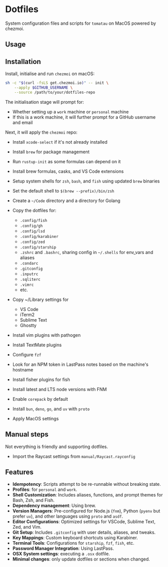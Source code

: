 # Dotfiles

System configuration files and scripts for `tomatau` on MacOS powered by chezmoi.

## Usage

## Installation

Install, initialise and run `chezmoi` on macOS:

```bash
sh -c "$(curl -fsLS get.chezmoi.io)" -- init \
	--apply $GITHUB_USERNAME \
	--source /path/to/your/dotfiles-repo
```

The initialisation stage will prompt for:

- Whether setting up a `work` machine or `personal` machine
- If this is a work machine, it will further prompt for a GitHub username and email

Next, it will apply the `chezmoi` repo:

- Install `xcode-select` if it's not already installed
- Install `brew` for package management
- Run `rustup-init` as some formulas can depend on it
- Install brew formulas, casks, and VS Code extensions
- Setup system shells for `zsh`, `bash`, and `fish` using updated `brew` binaries
- Set the default shell to `$(brew --prefix)/bin/zsh`
- Create a `~/Code` directory and a directory for Golang
- Copy the dotfiles for:

  - `.config/fish`
  - `.config/gh`
  - `.config/lsd`
  - `.config/karabiner`
  - `.config/zed`
  - `.config/starship`
  - `.zshrc` and `.bashrc`, sharing config in `~/.shells` for env_vars and aliases
  - `.condarc`
  - `.gitconfig`
  - `.inputrc`
  - `.sqliterc`
  - `.vimrc`
  - etc.

- Copy ~/Library settings for
  - VS Code
  - iTerm2
  - Sublime Text
  - Ghostty
- Install vim plugins with pathogen
- Install TextMate plugins
- Configure `fzf`
- Look for an NPM token in LastPass notes based on the machine's hostname
- Install fisher plugins for fish
- Install latest and LTS node versions with FNM
- Enable `corepack` by default
- Install `bun`, `deno`, `go`, and `uv` with `proto`
- Apply MacOS settings

## Manual steps

Not everything is friendly and supporting dotfiles.

- Import the Raycast settings from `manual/Raycast.rayconfig`

## Features

- **Idempotency**: Scripts attempt to be re-runnable without breaking state.
- **Profiles**: for `personal` and `work`.
- **Shell Customization**: Includes aliases, functions, and prompt themes for Bash, Zsh, and Fish.
- **Dependency management**: Using brew.
- **Version Managers**: Pre-configured for Node.js (`fnm`), Python (`pyenv` but prefer `uv`), and other languages using `proto` and `asdf`.
- **Editor Configurations**: Optimized settings for VSCode, Sublime Text, Zed, and Vim.
- **Git Setup**: Includes `.gitconfig` with user details, aliases, and tweaks.
- **Key Mappings**: Custom keyboard shortcuts using Karabiner.
- **Terminal Tools**: Configurations for `starship`, `fzf`, `fish`, etc.
- **Password Manager Integration**: Using LastPass.
- **OSX System settings**: executing a `.osx` dotfile.
- **Minimal changes**: only update dotfiles or sections when changed.
